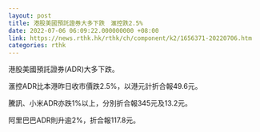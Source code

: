 ```yaml
---
layout: post
title: 港股美國預託證券大多下跌　滙控跌2.5%
date: 2022-07-06 06:09:22.000000000 +08:00
link: https://news.rthk.hk/rthk/ch/component/k2/1656371-20220706.htm
categories: rthk
---
```


港股美國預託證券(ADR)大多下跌。

滙控ADR比本港昨日收市價跌2.5%，以港元計折合報49.6元。

騰訊、小米ADR亦跌1%以上，分別折合報345元及13.2元。

阿里巴巴ADR則升逾2%，折合報117.8元。
